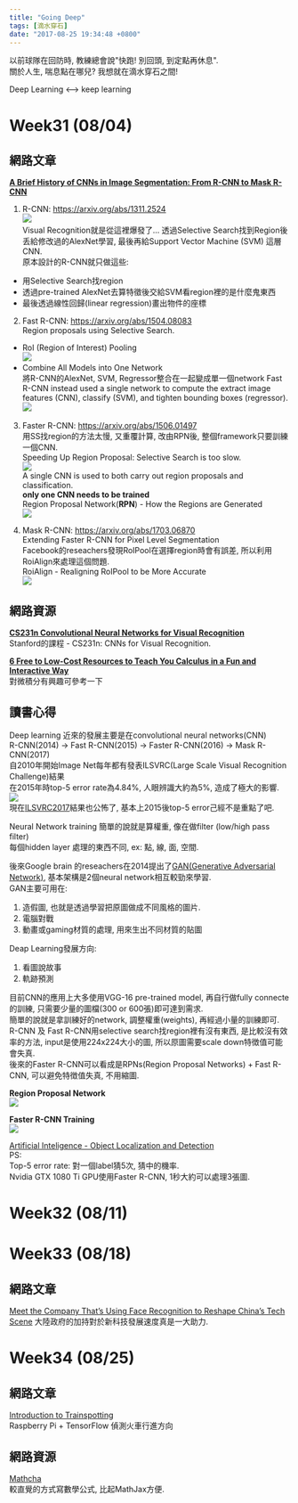 ```yaml
---
title: "Going Deep"
tags: [滴水穿石]
date: "2017-08-25 19:34:48 +0800"
---
```


以前球隊在回防時, 教練總會說"快跑! 別回頭, 到定點再休息".  
關於人生, 喘息點在哪兒? 我想就在滴水穿石之間!  

Deep Learning <--> keep learning  

# Week31 (08/04)  

## 網路文章  

**[A Brief History of CNNs in Image Segmentation: From R-CNN to Mask R-CNN](https://blog.athelas.com/a-brief-history-of-cnns-in-image-segmentation-from-r-cnn-to-mask-r-cnn-34ea83205de4)**  

1. R-CNN: https://arxiv.org/abs/1311.2524  
![](/images/2017-Month8/R-CNN_ObjectDetection.png)  
Visual Recognition就是從這裡爆發了...
透過Selective Search找到Region後丢給修改過的AlexNet學習, 最後再給Support Vector Machine (SVM) 這層CNN.  
原本設計的R-CNN就只做這些:  
* 用Selective Search找region  
* 透過pre-trained AlexNet去算特徵後交給SVM看region裡的是什麼鬼東西  
* 最後透過線性回歸(linear regression)畫出物件的座標  

2. Fast R-CNN: https://arxiv.org/abs/1504.08083  
Region proposals using Selective Search.  
* RoI (Region of Interest) Pooling  
![](/images/2017-Month8/RoI_pooling_animated.gif)  
* Combine All Models into One Network  
將R-CNN的AlexNet, SVM, Regressor整合在一起變成單一個network
Fast R-CNN instead used a single network to compute the extract image features (CNN), classify (SVM), and tighten bounding boxes (regressor).  
![](/images/2017-Month8/FastR-CNN-Framework.png)  

3. Faster R-CNN: https://arxiv.org/abs/1506.01497  
用SS找region的方法太慢, 又重覆計算, 改由RPN後, 整個framework只要訓練一個CNN.  
Speeding Up Region Proposal: Selective Search is too slow.  
![](/images/2017-Month8/FasterRCNNTrain.png)  
A single CNN is used to both carry out region proposals and classification.  
**only one CNN needs to be trained**  
Region Proposal Network(**RPN**) - How the Regions are Generated  
![](/images/2017-Month8/RPN_Network.png)  

4. Mask R-CNN: https://arxiv.org/abs/1703.06870  
Extending Faster R-CNN for Pixel Level Segmentation  
Facebook的reseachers發現RoIPool在選擇region時會有誤差, 所以利用RoiAlign來處理這個問題.  
RoiAlign - Realigning RoIPool to be More Accurate  
![](/images/2017-Month8/MaskR-CNN-RoiAlign.png)  


## 網路資源  

**[CS231n Convolutional Neural Networks for Visual Recognition](http://cs231n.github.io/)**  
Stanford的課程 - CS231n: CNNs for Visual Recognition.  

**[6 Free to Low-Cost Resources to Teach You Calculus in a Fun and Interactive Way](http://www.huffingtonpost.com/oscar-fernandez/6-free-to-low-cost-resour_b_5599990.html)**  
對微積分有興趣可參考一下  

## 讀書心得  

Deep learning 近來的發展主要是在convolutional neural networks(CNN)  
R-CNN(2014) -> Fast R-CNN(2015) -> Faster R-CNN(2016) -> Mask R-CNN(2017)  
自2010年開始Image Net每年都有發表ILSVRC(Large Scale Visual Recognition Challenge)結果  
在2015年時top-5 error rate為4.84%, 人眼辨識大約為5%, 造成了極大的影響.   
![](/images/2017-Month8/ILSVRC_2015.png)  
現在[ILSVRC2017](http://image-net.org/challenges/LSVRC/2017/results)結果也公怖了, 基本上2015後top-5 error己經不是重點了吧.  

Neural Network training 簡單的說就是算權重, 像在做filter (low/high pass filter)  
每個hidden layer 處理的東西不同, ex: 點, 線, 面, 空間.  

後來Google brain 的reseachers在2014提出了[GAN(Generative Adversarial Network)](https://en.wikipedia.org/wiki/Generative_adversarial_networks), 基本架構是2個neural network相互較勁來學習.  
GAN主要可用在:  
1. 造假圖, 也就是透過學習把原圖做成不同風格的圖片.  
2. 電腦對戰  
3. 動畫或gaming材質的處理, 用來生出不同材質的貼圖  

Deap Learning發展方向:  
1. 看圖說故事  
2. 軌跡預測  

目前CNN的應用上大多使用VGG-16 pre-trained model, 再自行做fully connecte的訓練, 只需要少量的圖檔(300 or 600張)即可達到需求.  
簡單的說就是拿訓練好的network, 調整權重(weights), 再經過小量的訓練即可. 
R-CNN 及 Fast R-CNN用selective search找region裡有沒有東西, 是比較沒有效率的方法, input是使用224x224大小的圖, 所以𠩤圖需要scale down特徴值可能會失真.  
後來的Faster R-CNN可以看成是RPNs(Region Proposal Networks) + Fast R-CNN, 可以避免特徴值失真, 不用縮圖.  

**Region Proposal Network**  
![](/images/2017-Month8/RPN_Network.png)  

**Faster R-CNN Training**  
![](/images/2017-Month8/FasterRCNNTrain.png)  

[Artificial Inteligence - Object Localization and Detection](https://leonardoaraujosantos.gitbooks.io/artificial-inteligence/content/object_localization_and_detection.html)  
PS:  
Top-5 error rate: 對一個label猜5次, 猜中的機率.  
Nvidia GTX 1080 Ti GPU使用Faster R-CNN, 1秒大約可以處理3張圖.  


# Week32 (08/11)  


# Week33 (08/18)  

## 網路文章  

[Meet the Company That’s Using Face Recognition to Reshape China’s Tech Scene](https://www.technologyreview.com/s/608598/when-a-face-is-worth-a-billion-dollars/) 
大陸政府的加持對於新科技發展速度真是一大助力.  


# Week34 (08/25)  

## 網路文章  

[Introduction to Trainspotting](https://www.svds.com/introduction-to-trainspotting/)  
Raspberry Pi + TensorFlow 偵測火車行進方向  

## 網路資源  

[Mathcha](https://www.mathcha.io/)  
較直覺的方式寫數學公式, 比起MathJax方便.  

